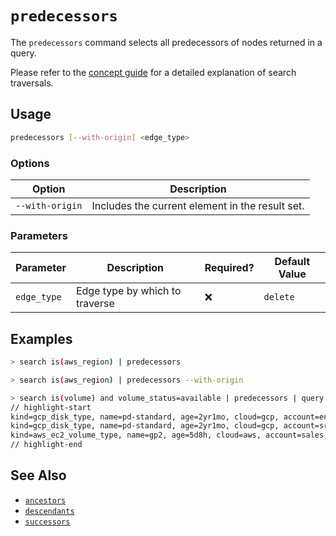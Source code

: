 # `predecessors`

The `predecessors` command selects all predecessors of nodes returned in a query.

Please refer to the [concept guide](../../concepts/search/traversals.md#by-depth) for a detailed explanation of search traversals.

## Usage

```bash
predecessors [--with-origin] <edge_type>
```

### Options

| Option          | Description                                     |
| --------------- | ----------------------------------------------- |
| `--with-origin` | Includes the current element in the result set. |

### Parameters

| Parameter   | Description                    | Required? | Default Value |
| ----------- | ------------------------------ | --------- | ------------- |
| `edge_type` | Edge type by which to traverse | ❌        | `delete`      |

## Examples

```bash title="Equivalent to query is(aws_region) <--"
> search is(aws_region) | predecessors
```

```bash title="Equivalent to query is(aws_region) <-[0:1]-"
> search is(aws_region) | predecessors --with-origin
```

```bash
> search is(volume) and volume_status=available | predecessors | query is(volume_type)
// highlight-start
​kind=gcp_disk_type, name=pd-standard, age=2yr1mo, cloud=gcp, account=eng, region=us-central1, zone=us-central1-a
​kind=gcp_disk_type, name=pd-standard, age=2yr1mo, cloud=gcp, account=sre, region=us-central1, zone=us-central1-a
​kind=aws_ec2_volume_type, name=gp2, age=5d8h, cloud=aws, account=sales, region=us-west-2
// highlight-end
```

## See Also

- [`ancestors`](./ancestors.md)
- [`descendants`](./descendants.md)
- [`successors`](./successors.md)
